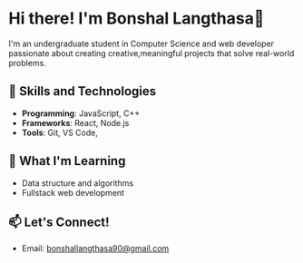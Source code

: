 
# Hi there! I'm Bonshal Langthasa👋

 I'm an undergraduate student in Computer Science and web developer passionate about creating creative,meaningful projects that solve real-world problems.

## 🚀 Skills and Technologies
- **Programming**: JavaScript, C++
- **Frameworks**: React, Node.js
- **Tools**: Git, VS Code,

## 🌱 What I'm Learning
- Data structure and algorithms
- Fullstack web development 

## 📫 Let's Connect!
- Email: bonshallangthasa90@gmail.com

